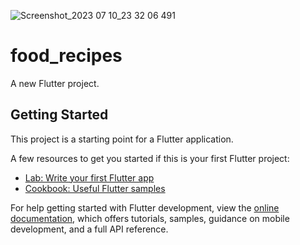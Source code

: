 ![Screenshot_2023 07 10_23 32 06 491](https://github.com/kazishamim71/food_recipe/assets/120647540/5d79d7c6-9011-4122-8a05-833031c4be31)
# food_recipes

A new Flutter project.

## Getting Started

This project is a starting point for a Flutter application.

A few resources to get you started if this is your first Flutter project:

- [Lab: Write your first Flutter app](https://docs.flutter.dev/get-started/codelab)
- [Cookbook: Useful Flutter samples](https://docs.flutter.dev/cookbook)

For help getting started with Flutter development, view the
[online documentation](https://docs.flutter.dev/), which offers tutorials,
samples, guidance on mobile development, and a full API reference.
